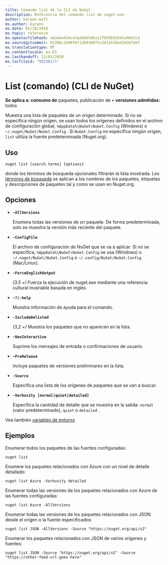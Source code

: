 ```yaml
---
title: Comando list de la CLI de NuGet
description: Referencia del comando list de nuget.exe
author: karann-msft
ms.author: karann
ms.date: 01/18/2018
ms.topic: reference
ms.openlocfilehash: a6a4ee434c43ad4865dba12f039b5d545a90d3c4
ms.sourcegitcommit: b138bc1d49fbf13b63d975c581a53be4283b7ebf
ms.translationtype: MT
ms.contentlocale: es-ES
ms.lasthandoff: 11/03/2020
ms.locfileid: "93238171"
---
```

# <a name="list-command-nuget-cli"></a>List (comando) (CLI de NuGet)

**Se aplica a: consumo de** paquetes, publicación de &bullet; **versiones admitidas:** todos

Muestra una lista de paquetes de un origen determinado. Si no se especifica ningún origen, se usan todos los orígenes definidos en el archivo de configuración global, `%AppData%\NuGet\NuGet.Config` (Windows) o `~/.nuget/NuGet/NuGet.Config` . Si `NuGet.Config` no especifica ningún origen, `list` utiliza la fuente predeterminada (Nuget.org).

## <a name="usage"></a>Uso

```cli
nuget list [search terms] [options]
```

donde los términos de búsqueda opcionales filtrarán la lista mostrada. Los [términos de búsqueda](../../consume-packages/finding-and-choosing-packages.md#search-syntax) se aplican a los nombres de los paquetes, etiquetas y descripciones de paquetes tal y como se usan en Nuget.org. 

## <a name="options"></a>Opciones

- **`-AllVersions`**

  Enumera todas las versiones de un paquete. De forma predeterminada, solo se muestra la versión más reciente del paquete.

- **`-ConfigFile`**

  El archivo de configuración de NuGet que se va a aplicar. Si no se especifica, `%AppData%\NuGet\NuGet.Config` se usa (Windows) o `~/.nuget/NuGet/NuGet.Config` o `~/.config/NuGet/NuGet.Config` (Mac/Linux).

- **`-ForceEnglishOutput`**

  *(3.5 +)* Fuerza la ejecución de nuget.exe mediante una referencia cultural invariable basada en inglés.

- **`-?|-help`**

  Muestra información de ayuda para el comando.

- **`-IncludeDelisted`**

  *(3,2 +)* Muestra los paquetes que no aparecen en la lista.

- **`-NonInteractive`**

  Suprime los mensajes de entrada o confirmaciones de usuario.

- **`-PreRelease`**

  Incluye paquetes de versiones preliminares en la lista.

- **`-Source`**

  Especifica una lista de los orígenes de paquetes que se van a buscar.

- **`-Verbosity [normal|quiet|detailed]`**

  Especifica la cantidad de detalle que se muestra en la salida: `normal` (valor predeterminado), `quiet` o `detailed` .

Vea también [variables de entorno](cli-ref-environment-variables.md)

## <a name="examples"></a>Ejemplos

Enumerar todos los paquetes de las fuentes configuradas:
```
nuget list
```
Enumere los paquetes relacionados con Azure con un nivel de detalle detallado:
```
nuget list Azure -Verbosity detailed
```
Enumerar todas las versiones de los paquetes relacionados con Azure de las fuentes configuradas:
```
nuget list Azure -AllVersions
```
Enumerar todas las versiones de los paquetes relacionados con JSON desde el origen o la fuente especificados:
```
nuget list JSON -AllVersions -Source "https://nuget.org/api/v2"
```
Enumerar los paquetes relacionados con JSON de varios orígenes y fuentes:
```
nuget list JSON -Source "https://nuget.org/api/v2" -Source "https://other-feed-url-goes-here"
```